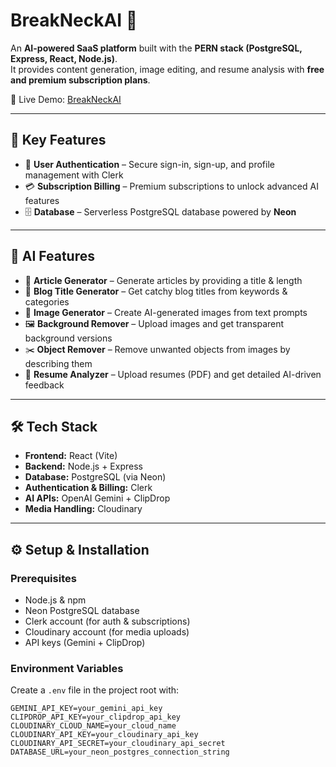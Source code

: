 # BreakNeckAI 🚀

An **AI-powered SaaS platform** built with the **PERN stack (PostgreSQL, Express, React, Node.js)**.  
It provides content generation, image editing, and resume analysis with **free and premium subscription plans**.

🔗 Live Demo: [BreakNeckAI](https://break-neck-ai.vercel.app/)

---

## 🌟 Key Features

- 🔐 **User Authentication** – Secure sign-in, sign-up, and profile management with Clerk
- 💳 **Subscription Billing** – Premium subscriptions to unlock advanced AI features
- 🗄️ **Database** – Serverless PostgreSQL database powered by **Neon**

---

## 🤖 AI Features

- 📝 **Article Generator** – Generate articles by providing a title & length
- 📰 **Blog Title Generator** – Get catchy blog titles from keywords & categories
- 🎨 **Image Generator** – Create AI-generated images from text prompts
- 🖼️ **Background Remover** – Upload images and get transparent background versions
- ✂️ **Object Remover** – Remove unwanted objects from images by describing them
- 📄 **Resume Analyzer** – Upload resumes (PDF) and get detailed AI-driven feedback

---

## 🛠️ Tech Stack

- **Frontend:** React (Vite)
- **Backend:** Node.js + Express
- **Database:** PostgreSQL (via Neon)
- **Authentication & Billing:** Clerk
- **AI APIs:** OpenAI Gemini + ClipDrop
- **Media Handling:** Cloudinary

---

## ⚙️ Setup & Installation

### Prerequisites

- Node.js & npm
- Neon PostgreSQL database
- Clerk account (for auth & subscriptions)
- Cloudinary account (for media uploads)
- API keys (Gemini + ClipDrop)

### Environment Variables

Create a `.env` file in the project root with:

```env
GEMINI_API_KEY=your_gemini_api_key
CLIPDROP_API_KEY=your_clipdrop_api_key
CLOUDINARY_CLOUD_NAME=your_cloud_name
CLOUDINARY_API_KEY=your_cloudinary_api_key
CLOUDINARY_API_SECRET=your_cloudinary_api_secret
DATABASE_URL=your_neon_postgres_connection_string
```
